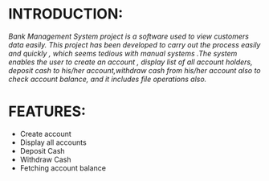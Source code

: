 # INTRODUCTION:
_Bank Management System project is a software used to view customers data easily. This project has been developed to carry out the process easily and quickly , which seems tedious with manual systems .The system enables the user to create an account , display list of all account holders, deposit cash to his/her account,withdraw cash from his/her account also to check account balance, and it includes file operations also._

# FEATURES:
* Create account
* Display all accounts
* Deposit Cash
* Withdraw Cash
* Fetching account balance
